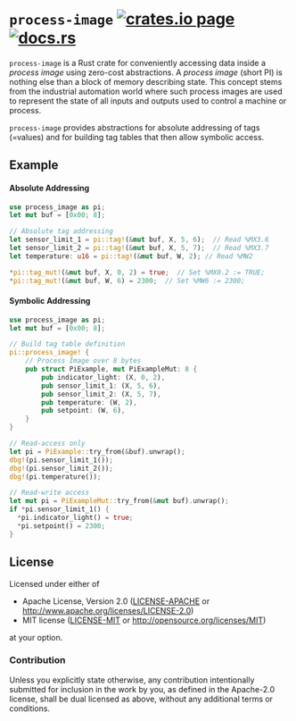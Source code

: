 `process-image` [![crates.io page](https://img.shields.io/crates/v/process-image)](https://crates.io/crates/process-image) [![docs.rs](https://docs.rs/process-image/badge.svg)](https://docs.rs/process-image)
===============
`process-image` is a Rust crate for conveniently accessing data inside a
_process image_ using zero-cost abstractions.  A _process image_ (short PI) is
nothing else than a block of memory describing state.  This concept stems from
the industrial automation world where such process images are used to represent
the state of all inputs and outputs used to control a machine or process.

`process-image` provides abstractions for absolute addressing of tags (=values)
and for building tag tables that then allow symbolic access.

## Example
#### Absolute Addressing
```rust
use process_image as pi;
let mut buf = [0x00; 8];

// Absolute tag addressing
let sensor_limit_1 = pi::tag!(&mut buf, X, 5, 6);  // Read %MX3.6
let sensor_limit_2 = pi::tag!(&mut buf, X, 5, 7);  // Read %MX3.7
let temperature: u16 = pi::tag!(&mut buf, W, 2); // Read %MW2

*pi::tag_mut!(&mut buf, X, 0, 2) = true;  // Set %MX0.2 := TRUE;
*pi::tag_mut!(&mut buf, W, 6) = 2300;  // Set %MW6 := 2300;
```

#### Symbolic Addressing
```rust
use process_image as pi;
let mut buf = [0x00; 8];

// Build tag table definition
pi::process_image! {
    // Process Image over 8 bytes
    pub struct PiExample, mut PiExampleMut: 8 {
        pub indicator_light: (X, 0, 2),
        pub sensor_limit_1: (X, 5, 6),
        pub sensor_limit_2: (X, 5, 7),
        pub temperature: (W, 2),
        pub setpoint: (W, 6),
    }
}

// Read-access only
let pi = PiExample::try_from(&buf).unwrap();
dbg!(pi.sensor_limit_1());
dbg!(pi.sensor_limit_2());
dbg!(pi.temperature());

// Read-write access
let mut pi = PiExampleMut::try_from(&mut buf).unwrap();
if *pi.sensor_limit_1() {
  *pi.indicator_light() = true;
  *pi.setpoint() = 2300;
}
```

## License
Licensed under either of

- Apache License, Version 2.0 ([LICENSE-APACHE](LICENSE-APACHE) or
  <http://www.apache.org/licenses/LICENSE-2.0>)
- MIT license ([LICENSE-MIT](LICENSE-MIT) or
  <http://opensource.org/licenses/MIT>)

at your option.

### Contribution
Unless you explicitly state otherwise, any contribution intentionally submitted
for inclusion in the work by you, as defined in the Apache-2.0 license, shall
be dual licensed as above, without any additional terms or conditions.
